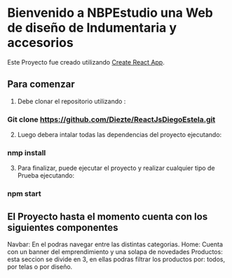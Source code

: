 # Bienvenido a NBPEstudio una Web de diseño de Indumentaria y accesorios

Este Proyecto fue creado utilizando [Create React App](https://github.com/facebook/create-react-app).

## Para comenzar

1. Debe clonar el repositorio utilizando :

### Git clone https://github.com/Diezte/ReactJsDiegoEstela.git

2. Luego debera intalar todas las dependencias del proyecto ejecutando:

### nmp install 

3. Para finalizar, puede ejecutar el proyecto y realizar cualquier tipo de Prueba ejecutando:

### npm start 

## El Proyecto hasta el momento cuenta con los siguientes componentes


Navbar: En el podras navegar entre las distintas categorias.
Home: Cuenta con un banner del emprendimiento y una solapa de novedades
Productos: esta seccion se divide en 3, en ellas podras filtrar los productos por: todos, por telas o por diseño.

